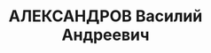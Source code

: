 ---
title: АЛЕКСАНДРОВ Василий Андреевич
description: 'Род. в 1905, член ВКП(б) с 1929. Военинженер 3 ранга, начальник снаряжательной
  мастерской военного склада № 39

  Арестован 01.06.1937. Приговор: ВК ВС СССР, 09.05.1938 – ВМН. Расстрелян 1938.

  Реабилитирован 10.03.1959'
---